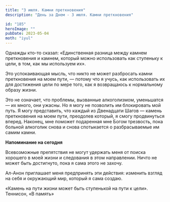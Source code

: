```yaml
---
title: "3 июля. Камни преткновения"
description: "День за Днем - 3 июля. Камни преткновения"

id: "185"
heroImage: ""
pubDate: 2023-05-04
moth: "iyul"
---
```


Однажды кто-то сказал: «Единственная разница между камнем преткновения и
камнем, который можно использовать как ступеньку к цели, в том, как мы
используем их».

Это успокаивающая мысль, что никто не может разбросать камни преткновения на
моем пути, — потому что я учусь, как использовать их для достижения цели по
мере того, как я возвращаюсь к нормальному образу жизни.

Это не означает, что проблемы, вызванные алкоголизмом, уменьшатся — их много,
они ужасны. Но я могу не позволить им блокировать мой путь. Я могу
представить, что каждый из Двенадцати Шагов — камень преткновения на моем
пути, преодолев который, я смогу продвинуться вперед. Наконец, мне поможет
подаренная мне Богом трезвость, пока больной алкоголик снова и снова
спотыкается о разбрасываемые им самим камни.

**Напоминание на сегодня**

Всевозможные препятствия не могут удержать меня от поиска хорошего в моей
жизни и следования в этом направлении. Ничто не может быть достигнуто, пока я
сама этого не захочу.

Ал-Анон приглашает меня предпринять эти действия: изменить взгляд на себя и
окружающий мир, который я сама создаю.

«Камень на пути жизни может быть ступенькой на пути к цели». Теннисон, «В
память»
